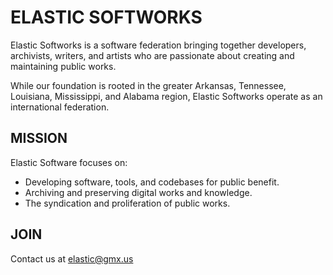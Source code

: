 # ELASTIC SOFTWORKS

Elastic Softworks is a software federation bringing together developers, archivists, writers, and artists who are passionate about creating and maintaining public works.

While our foundation is rooted in the greater Arkansas, Tennessee, Louisiana, Mississippi, and Alabama region, Elastic Softworks operate as an international federation.

## MISSION

Elastic Software focuses on:

- Developing software, tools, and codebases for public benefit.
- Archiving and preserving digital works and knowledge.
- The syndication and proliferation of public works.

## JOIN

Contact us at elastic@gmx.us
